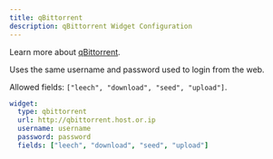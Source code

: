 ```yaml
---
title: qBittorrent
description: qBittorrent Widget Configuration
---
```


Learn more about [qBittorrent](https://github.com/qbittorrent/qBittorrent).

Uses the same username and password used to login from the web.

Allowed fields: `["leech", "download", "seed", "upload"]`.

```yaml
widget:
  type: qbittorrent
  url: http://qbittorrent.host.or.ip
  username: username
  password: password
  fields: ["leech", "download", "seed", "upload"]
```
